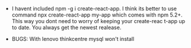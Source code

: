 - I havent included npm -g i create-react-app. I think its better to use command npx create-react-app my-app which comes with npm 5.2+. This way you dont need to worry of keeping your create-reac  t-app up to date. You always get the newest realease.


- BUGS:
  With lenovo thinkcentre mysql won't install
